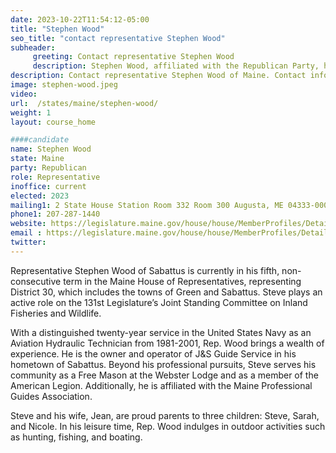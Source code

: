 ```yaml
---
date: 2023-10-22T11:54:12-05:00
title: "Stephen Wood"
seo_title: "contact representative Stephen Wood"
subheader:
     greeting: Contact representative Stephen Wood
     description: Stephen Wood, affiliated with the Republican Party, holds a position in the Maine House of Representatives, representing District 92. Currently serving his fifth, non-consecutive term, Representative Stephen Wood of Sabattus represents District 30, which encompasses the towns of Green and Sabattus.
description: Contact representative Stephen Wood of Maine. Contact information for Stephen Wood includes email address, phone number, and mailing address.
image: stephen-wood.jpeg
video:
url:  /states/maine/stephen-wood/
weight: 1
layout: course_home

####candidate
name: Stephen Wood
state: Maine
party: Republican
role: Representative
inoffice: current
elected: 2023
mailing1: 2 State House Station Room 332 Room 300 Augusta, ME 04333-0002
phone1: 207-287-1440
website: https://legislature.maine.gov/house/house/MemberProfiles/Details/40/
email : https://legislature.maine.gov/house/house/MemberProfiles/Details/40/
twitter:
---
```


Representative Stephen Wood of Sabattus is currently in his fifth, non-consecutive term in the Maine House of Representatives, representing District 30, which includes the towns of Green and Sabattus. Steve plays an active role on the 131st Legislature’s Joint Standing Committee on Inland Fisheries and Wildlife.

With a distinguished twenty-year service in the United States Navy as an Aviation Hydraulic Technician from 1981-2001, Rep. Wood brings a wealth of experience. He is the owner and operator of J&S Guide Service in his hometown of Sabattus. Beyond his professional pursuits, Steve serves his community as a Free Mason at the Webster Lodge and as a member of the American Legion. Additionally, he is affiliated with the Maine Professional Guides Association.

Steve and his wife, Jean, are proud parents to three children: Steve, Sarah, and Nicole. In his leisure time, Rep. Wood indulges in outdoor activities such as hunting, fishing, and boating.
